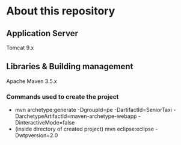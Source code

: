 # About this repository
## Application Server
Tomcat 9.x
## Libraries & Building management
Apache Maven 3.5.x
### Commands used to create the project
* mvn archetype:generate -DgroupId=pe -DartifactId=SeniorTaxi -DarchetypeArtifactId=maven-archetype-webapp -DinteractiveMode=false
* (inside directory of created project) mvn eclipse:eclipse -Dwtpversion=2.0